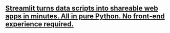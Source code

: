 ## [Streamlit turns data scripts into shareable web apps in minutes. All in pure Python. No front‑end experience required.](https://streamlit.io/)
